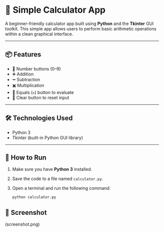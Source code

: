 # 🧮 Simple Calculator App

A beginner-friendly calculator app built using **Python** and the **Tkinter** GUI toolkit. This simple app allows users to perform basic arithmetic operations within a clean graphical interface.

---

## 📦 Features

- 🔢 Number buttons (0–9)
- ➕ Addition
- ➖ Subtraction
- ✖️ Multiplication
- 🧮 Equals (`=`) button to evaluate
- 🔄 Clear button to reset input

---

## 🛠️ Technologies Used

- Python 3
- Tkinter (built-in Python GUI library)

---

## 🚀 How to Run

1. Make sure you have **Python 3** installed.
2. Save the code to a file named `calculator.py`.
3. Open a terminal and run the following command:

   ```bash
   python calculator.py


## 📸 Screenshot 
(screenshot.png)
